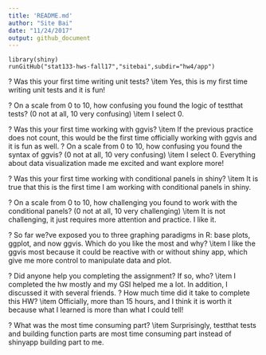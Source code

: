 ```yaml
---
title: 'README.md'
author: "Site Bai"
date: "11/24/2017"
output: github_document
---
```


```{r setup, include=FALSE}
library(shiny)
runGitHub("stat133-hws-fall17","sitebai",subdir="hw4/app")
```

? Was this your first time writing unit tests?
\item Yes, this is my first time writing unit tests and it is fun! 

? On a scale from 0 to 10, how confusing you found the logic of testthat tests? (0 not
at all, 10 very confusing)
\item I select 0. 

? Was this your first time working with ggvis?
\item If the previous practice does not count, this would be the first time officially working with ggvis and it is fun as well. 
? On a scale from 0 to 10, how confusing you found the syntax of ggvis? (0 not at all,
10 very confusing)
\item I select 0. Everything about data visualization made me excited and want explore more! 

? Was this your first time working with conditional panels in shiny?
\item It is true that this is the first time I am working with conditional panels in shiny. 

? On a scale from 0 to 10, how challenging you found to work with the conditional panels?
(0 not at all, 10 very challenging)
\item It is not challenging, it just requires more attention and practice. I like it. 

? So far we?ve exposed you to three graphing paradigms in R: base plots, ggplot, and
now ggvis. Which do you like the most and why?
\item I like the ggvis most because it could be reactive with or without shiny app, which give me more control to manipulate data and plot. 

? Did anyone help you completing the assignment? If so, who?
\item I completed the hw mostly and my GSI helped me a lot. In addition, I discussed it with several friends. 
? How much time did it take to complete this HW?
\item Officially, more than 15 hours, and I think it is worth it because what I learned is more than what I could tell!

? What was the most time consuming part?
\item Surprisingly, testthat tests and building function parts are most time consuming part instead of shinyapp building part to me. 
